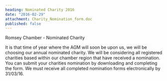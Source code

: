 ```yaml
---
heading: Nominated Charity 2016
date: "2016-02-29"
attachment: Charity_Nomination_form.doc
published: false
---
```


Romsey Chamber - Nominated Charity

It is that time of year where the AGM will soon be upon us, we will be choosing our annual nominated charity. We will be considering all registered charities based within our chamber region that have received a nomination. You can submit your charities nomination by downloading and completing the form. We must receive all completed nomination forms electronically by 31/03/16.
